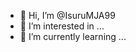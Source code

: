 - 👋 Hi, I’m @IsuruMJA99
- 👀 I’m interested in ...
- 🌱 I’m currently learning ...


<!---
IsuruMJA99/IsuruMJA99 is a ✨ special ✨ repository because its `README.md` (this file) appears on your GitHub profile.
You can click the Preview link to take a look at your changes.
--->
